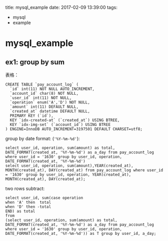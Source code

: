 title: mysql_example
date: 2017-02-09 13:39:00
tags:
- mysql
- example

# mysql_example

## ex1: group by sum 

表格：

    CREATE TABLE `pay_account_log` (
      `id` int(11) NOT NULL AUTO_INCREMENT,
      `account_id` char(8) NOT NULL,
      `user_id` int(11) NOT NULL,
      `operation` enum('A','D') NOT NULL,
      `amount` int(11) DEFAULT NULL,
      `created_at` datetime DEFAULT NULL,
      PRIMARY KEY (`id`),
      KEY `idx-created-at` (`created_at`) USING BTREE,
      KEY `idx-img-set` (`account_id`) USING BTREE
    ) ENGINE=InnoDB AUTO_INCREMENT=3197501 DEFAULT CHARSET=utf8;

group by date format: (`'%Y-%m-%d'`):

    select user_id, operation, sum(amount) as total, DATE_FORMAT(created_at, '%Y-%m-%d') as a_day from pay_account_log where user_id = '1630' group by user_id, operation, DATE_FORMAT(created_at, '%Y-%m-%d')
    select user_id, operation, sum(amount),YEAR(created_at), MONTH(created_at), DAY(created_at) from pay_account_log where user_id = '1630' group by user_id, operation, YEAR(created_at), MONTH(created_at), DAY(created_at);
    
two rows subtract:

    select user_id, sum(case operation 
    when 'A' then  total
    when 'D' then -total
    END) as total
    from 
    (select user_id, operation, sum(amount) as total, DATE_FORMAT(created_at, '%Y-%m-%d') as a_day from pay_account_log where user_id = '1630' group by user_id, operation, DATE_FORMAT(created_at, '%Y-%m-%d')) as T group by user_id, a_day;